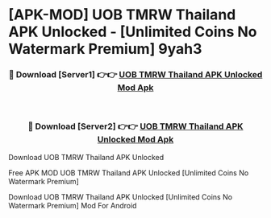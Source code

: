 # [APK-MOD] UOB TMRW Thailand APK Unlocked - [Unlimited Coins No Watermark Premium] 9yah3



<div align="center">
<h3>🔴 Download [Server1] 👉👉 <a href="https://momento.my/?title=UOB_TMRW_Thailand_APK_Unlocked">UOB TMRW Thailand APK Unlocked Mod Apk</a></h3><br>

<h3>🔴 Download [Server2] 👉👉 <a href="https://momento.my/?title=UOB_TMRW_Thailand_APK_Unlocked">UOB TMRW Thailand APK Unlocked Mod Apk</a></h3>
</div>



Download UOB TMRW Thailand APK Unlocked 

Free APK MOD UOB TMRW Thailand APK Unlocked [Unlimited Coins No Watermark Premium]

Download UOB TMRW Thailand APK Unlocked [Unlimited Coins No Watermark Premium] Mod For Android
